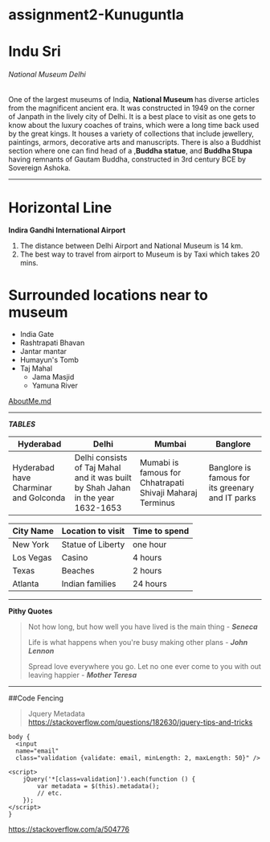 # assignment2-Kunuguntla
<H1> Indu Sri </H1>
<H6> National Museum Delhi </H6>
<p> One of the largest museums of India, <b> National Museum </b> has diverse articles from the magnificent ancient era. It was constructed in 1949 on the corner of Janpath in the lively city of Delhi. It is a best place to visit as one gets to know about the luxury coaches of trains, which were a long time back used by the great kings. It houses a variety of collections that include jewellery, paintings, armors, decorative arts and manuscripts. There is also a Buddhist section where one can find head of a ,<b>Buddha statue</b>, and <b>Buddha Stupa</b> having remnants of Gautam Buddha, constructed in 3rd century BCE by Sovereign Ashoka.</p>

***

# Horizontal Line 

**Indira Gandhi International Airport**

1. The distance between Delhi Airport and National Museum is 14 km.
2. The best way to travel from airport to Museum is by Taxi which takes 20 mins.

# Surrounded locations near to museum
  * India Gate
  * Rashtrapati Bhavan
  * Jantar mantar
  * Humayun's Tomb
  * Taj Mahal
    * Jama Masjid
    * Yamuna River

[AboutMe.md](AboutMe.md)

***
***TABLES***

|Hyderabad|Delhi|Mumbai|Banglore|
|---|---|---|---|
|Hyderabad have Charminar and Golconda|Delhi consists of Taj Mahal and it was built by Shah Jahan in the year 1632-1653|Mumabi is famous for Chhatrapati Shivaji Maharaj Terminus|Banglore is famous for its greenary and IT parks|



|City Name|Location to visit|Time to spend|
|---|---|---|
|New York|Statue of Liberty|one hour|
|Los Vegas|Casino|4 hours|
|Texas|Beaches|2 hours|
|Atlanta|Indian families|24 hours|


***
**Pithy Quotes**
>Not how long, but how well you have lived is the main thing - ***Seneca***
>
>Life is what happens when you're busy making other plans - ***John Lennon***
>
>Spread love everywhere you go. Let no one ever come to you with out leaving happier - ***Mother Teresa***

***
##Code Fencing
>Jquery Metadata
<https://stackoverflow.com/questions/182630/jquery-tips-and-tricks>

```
body {
  <input 
  name="email" 
  class="validation {validate: email, minLength: 2, maxLength: 50}" />

<script>
    jQuery('*[class=validation]').each(function () {
        var metadata = $(this).metadata();
        // etc.
    });
</script>
}
```
<https://stackoverflow.com/a/504776>